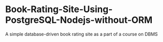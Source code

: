 # Book-Rating-Site-Using-PostgreSQL-Nodejs-without-ORM
A simple database-driven book rating site  as a part of a course on DBMS  

